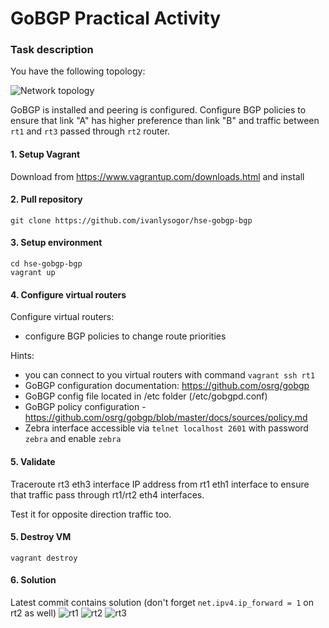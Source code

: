 # GoBGP Practical Activity
### Task description
You have the following topology:

![Network topology](diagram.png)

GoBGP is installed and peering is configured. Configure BGP policies to ensure that link "A" has higher preference than
link "B" and traffic between ```rt1``` and ```rt3``` passed through ```rt2``` router.
#### 1. Setup Vagrant
Download from https://www.vagrantup.com/downloads.html and install
#### 2. Pull repository
```git clone https://github.com/ivanlysogor/hse-gobgp-bgp```
#### 3. Setup environment
```
cd hse-gobgp-bgp
vagrant up
```
#### 4. Configure virtual routers
Configure virtual routers:
- configure BGP policies to change route priorities

Hints:
- you can connect to you virtual routers with command ```vagrant ssh rt1```
- GoBGP configuration documentation: https://github.com/osrg/gobgp
- GoBGP config file located in /etc folder (/etc/gobgpd.conf)
- GoBGP policy configuration - https://github.com/osrg/gobgp/blob/master/docs/sources/policy.md
- Zebra interface accessible via ```telnet localhost 2601``` with password ```zebra``` and enable ```zebra```

#### 5. Validate
Traceroute rt3 eth3 interface IP address from rt1 eth1 interface to ensure that traffic pass through rt1/rt2 eth4 interfaces.

Test it for opposite direction traffic too.

#### 5. Destroy VM
```vagrant destroy```

#### 6. Solution
Latest commit contains solution
(don't forget `net.ipv4.ip_forward = 1` on rt2 as well)
![rt1](rt1.png)
![rt2](rt2.png)
![rt3](rt3.png)

